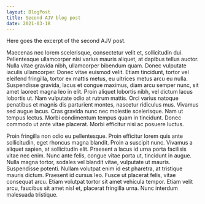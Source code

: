 ```yaml
---
layout: BlogPost
title: Second AJV blog post
date: 2021-03-18
---
```


Here goes the excerpt of the second AJV post.

<!-- more -->

Maecenas nec lorem scelerisque, consectetur velit et, sollicitudin dui. Pellentesque ullamcorper nisi varius mauris aliquet, at dapibus tellus auctor. Nulla vitae gravida nibh, ullamcorper bibendum quam. Donec vulputate iaculis ullamcorper. Donec vitae euismod velit. Etiam tincidunt, tortor vel eleifend fringilla, tortor ex mattis metus, eu ultrices metus arcu eu nulla. Suspendisse gravida, lacus et congue maximus, diam arcu semper nunc, sit amet laoreet magna leo in elit. Proin aliquet lobortis nibh, vel dictum lacus lobortis ut. Nam vulputate odio at rutrum mattis. Orci varius natoque penatibus et magnis dis parturient montes, nascetur ridiculus mus. Vivamus sed augue lacus. Cras gravida nunc nec molestie scelerisque. Nam ut tempus lectus. Morbi condimentum tempus quam in tincidunt. Donec commodo ut ante vitae placerat. Morbi efficitur nisi ac posuere luctus.

Proin fringilla non odio eu pellentesque. Proin efficitur lorem quis ante sollicitudin, eget rhoncus magna blandit. Proin a suscipit nunc. Vivamus a aliquet sapien, at sollicitudin elit. Praesent a lacus id urna porta facilisis vitae nec enim. Nunc ante felis, congue vitae porta ut, tincidunt in augue. Nulla magna tortor, sodales vel blandit vitae, vulputate ut mauris. Suspendisse potenti. Nullam volutpat enim id est pharetra, at tristique mauris dictum. Praesent id cursus leo. Fusce ut placerat felis, vitae consequat arcu. Etiam volutpat tortor sit amet vehicula tempor. Etiam velit arcu, faucibus sit amet nisl et, placerat fringilla urna. Nunc interdum malesuada tristique.
